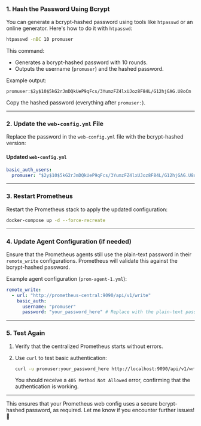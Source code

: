### 1. **Hash the Password Using Bcrypt**

You can generate a bcrypt-hashed password using tools like `htpasswd` or an online generator. Here's how to do it with `htpasswd`:

```bash
htpasswd -nBC 10 promuser
```

This command:
- Generates a bcrypt-hashed password with 10 rounds.
- Outputs the username (`promuser`) and the hashed password.

Example output:

```
promuser:$2y$10$5kG2rJmDQkUeP9qFcs/3YumzFZ4lxUJoz8F84L/G12hjGAG.U8oCm
```

Copy the hashed password (everything after `promuser:`).

---

### 2. **Update the `web-config.yml` File**

Replace the password in the `web-config.yml` file with the bcrypt-hashed version:

#### Updated `web-config.yml`

```yaml
basic_auth_users:
  promuser: "$2y$10$5kG2rJmDQkUeP9qFcs/3YumzFZ4lxUJoz8F84L/G12hjGAG.U8oCm"
```

---

### 3. **Restart Prometheus**

Restart the Prometheus stack to apply the updated configuration:

```bash
docker-compose up -d --force-recreate
```

---

### 4. **Update Agent Configuration (if needed)**

Ensure that the Prometheus agents still use the plain-text password in their `remote_write` configurations. Prometheus will validate this against the bcrypt-hashed password.

Example agent configuration (`prom-agent-1.yml`):

```yaml
remote_write:
  - url: "http://prometheus-central:9090/api/v1/write"
    basic_auth:
      username: "promuser"
      password: "your_password_here" # Replace with the plain-text password
```

---

### 5. **Test Again**

1. Verify that the centralized Prometheus starts without errors.
2. Use `curl` to test basic authentication:

   ```bash
   curl -u promuser:your_password_here http://localhost:9090/api/v1/write
   ```

   You should receive a `405 Method Not Allowed` error, confirming that the authentication is working.

---

This ensures that your Prometheus web config uses a secure bcrypt-hashed password, as required. Let me know if you encounter further issues! 🔧